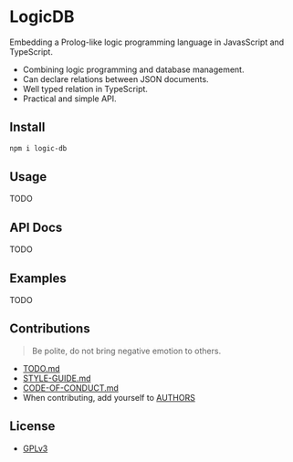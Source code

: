 # LogicDB

Embedding a Prolog-like logic programming language in JavasScript and TypeScript.

- Combining logic programming and database management.
- Can declare relations between JSON documents.
- Well typed relation in TypeScript.
- Practical and simple API.

## Install

``` bash
npm i logic-db
```

## Usage

TODO

## API Docs

TODO

## Examples

TODO

## Contributions

> Be polite, do not bring negative emotion to others.

- [TODO.md](TODO.md)
- [STYLE-GUIDE.md](STYLE-GUIDE.md)
- [CODE-OF-CONDUCT.md](CODE-OF-CONDUCT.md)
- When contributing, add yourself to [AUTHORS](AUTHORS)

## License

- [GPLv3](LICENSE)
